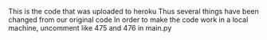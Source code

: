 This is the code that was uploaded to heroku
Thus several things have been changed from our original code
In order to make the code work in a local machine, uncomment like 475 and 476 in main.py
